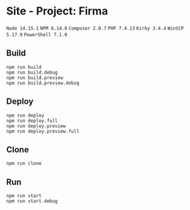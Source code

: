 # Site - Project: Firma

`Node 14.15.1` `NPM 6.14.8` `Composer 2.0.7` `PHP 7.4.13` `Kirby 3.4.4` `WinSCP 5.17.9` `PowerShell 7.1.0`

## Build
```
npm run build
npm run build.debug
npm run build.preview
npm run build.preview.debug
```

## Deploy
```
npm run deploy
npm run deploy.full
npm run deploy.preview
npm run deploy.preview.full
```

## Clone
```
npm run clone
```

## Run
```
npm run start
npm run start.debug
```
